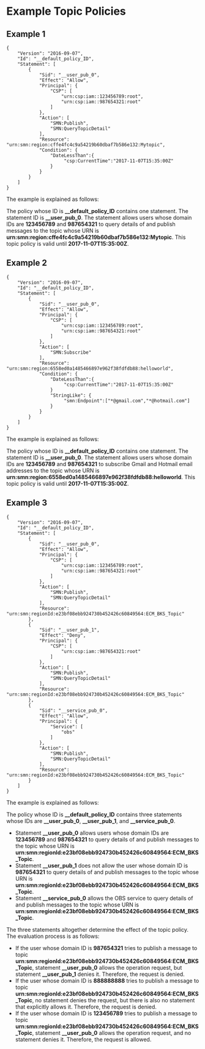 # Example Topic Policies<a name="smn_ug_44003"></a>

## Example 1<a name="section1055594864013"></a>

```
{
    "Version": "2016-09-07", 
    "Id": "__default_policy_ID", 
    "Statement": [
        {
            "Sid": "__user_pub_0", 
            "Effect": "Allow", 
            "Principal": {
                "CSP": [
                    "urn:csp:iam::123456789:root",
                    "urn:csp:iam::987654321:root"
                ]
            }, 
            "Action": [
                "SMN:Publish", 
                "SMN:QueryTopicDetail"
            ], 
            "Resource": "urn:smn:region:cffe4fc4c9a54219b60dbaf7b586e132:Mytopic",
            "Condition": {
                "DateLessThan":{
                     "csp:CurrentTime":"2017-11-07T15:35:00Z"
                }
            }
        }
    ]
}
```

The example is explained as follows:

The policy whose ID is  **\_\_default\_policy\_ID**  contains one statement. The statement ID is  **\_\_user\_pub\_0**. The statement allows users whose domain IDs are  **123456789**  and  **987654321**  to query details of and publish messages to the topic whose URN is  **urn:smn:region:cffe4fc4c9a54219b60dbaf7b586e132:Mytopic**. This topic policy is valid until  **2017-11-07T15:35:00Z**.

## Example 2<a name="section139924544112"></a>

```
{
    "Version": "2016-09-07", 
    "Id": "__default_policy_ID", 
    "Statement": [
        {
            "Sid": "__user_pub_0", 
            "Effect": "Allow", 
            "Principal": {
                "CSP": [
                    "urn:csp:iam::123456789:root",
                    "urn:csp:iam::987654321:root"
                ]
            }, 
            "Action": [
                "SMN:Subscribe" 
            ], 
            "Resource": "urn:smn:region:6558ed0a1485466897e962f38fdfdb88:helloworld",
            "Condition": {
                "DateLessThan":{
                     "csp:CurrentTime":"2017-11-07T15:35:00Z"
                }
                "StringLike": {
                     "smn:Endpoint":["*@gmail.com","*@hotmail.com"]
                }
            }
        }
    ]
}
```

The example is explained as follows:

The policy whose ID is  **\_\_default\_policy\_ID**  contains one statement. The statement ID is  **\_\_user\_pub\_0**. The statement allows users whose domain IDs are  **123456789**  and  **987654321**  to subscribe Gmail and Hotmail email addresses to the topic whose URN is  **urn:smn:region:6558ed0a1485466897e962f38fdfdb88:helloworld**. This topic policy is valid until  **2017-11-07T15:35:00Z**.

## Example 3<a name="section1692213342413"></a>

```
{
    "Version": "2016-09-07", 
    "Id": "__default_policy_ID", 
    "Statement": [
        {
            "Sid": "__user_pub_0", 
            "Effect": "Allow", 
            "Principal": {
                "CSP": [
                    "urn:csp:iam::123456789:root",
                    "urn:csp:iam::987654321:root"
                ]
            }, 
            "Action": [
                "SMN:Publish", 
                "SMN:QueryTopicDetail"
            ], 
            "Resource": "urn:smn:regionId:e23bf08ebb924730b452426c60849564:ECM_BKS_Topic"
        }, 
        {
            "Sid": "__user_pub_1", 
            "Effect": "Deny", 
            "Principal": {
                "CSP": [
                    "urn:csp:iam::987654321:root"
                ]
            }, 
            "Action": [
                "SMN:Publish", 
                "SMN:QueryTopicDetail"
            ], 
            "Resource": "urn:smn:regionId:e23bf08ebb924730b452426c60849564:ECM_BKS_Topic"
        }, 
        {
            "Sid": "__service_pub_0", 
            "Effect": "Allow", 
            "Principal": {
                "Service": [
                    "obs"
                ]
            }, 
            "Action": [
                "SMN:Publish", 
                "SMN:QueryTopicDetail"
            ], 
            "Resource": "urn:smn:regionId:e23bf08ebb924730b452426c60849564:ECM_BKS_Topic"
        }
    ]
}
```

The example is explained as follows:

The policy whose ID is  **\_\_default\_policy\_ID**  contains three statements whose IDs are  **\_\_user\_pub\_0**,  **\_\_user\_pub\_1**, and  **\_\_service\_pub\_0**.

-   Statement  **\_\_user\_pub\_0**  allows users whose domain IDs are  **123456789**  and  **987654321**  to query details of and publish messages to the topic whose URN is  **urn:smn:regionId:e23bf08ebb924730b452426c60849564:ECM\_BKS\_Topic**.
-   Statement  **\_\_user\_pub\_1**  does not allow the user whose domain ID is  **987654321**  to query details of and publish messages to the topic whose URN is  **urn:smn:regionId:e23bf08ebb924730b452426c60849564:ECM\_BKS\_Topic**.
-   Statement  **\_\_service\_pub\_0**  allows the OBS service to query details of and publish messages to the topic whose URN is  **urn:smn:regionId:e23bf08ebb924730b452426c60849564:ECM\_BKS\_Topic**.

The three statements altogether determine the effect of the topic policy. The evaluation process is as follows:

-   If the user whose domain ID is  **987654321**  tries to publish a message to topic  **urn:smn:regionId:e23bf08ebb924730b452426c60849564:ECM\_BKS\_Topic**, statement  **\_\_user\_pub\_0**  allows the operation request, but statement  **\_\_user\_pub\_1**  denies it. Therefore, the request is denied.
-   If the user whose domain ID is  **888888888**  tries to publish a message to topic  **urn:smn:regionId:e23bf08ebb924730b452426c60849564:ECM\_BKS\_Topic**, no statement denies the request, but there is also no statement that explicitly allows it. Therefore, the request is denied.
-   If the user whose domain ID is  **123456789**  tries to publish a message to topic  **urn:smn:regionId:e23bf08ebb924730b452426c60849564:ECM\_BKS\_Topic**, statement  **\_\_user\_pub\_0**  allows the operation request, and no statement denies it. Therefore, the request is allowed.

